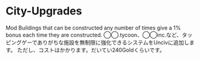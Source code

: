 # City-Upgrades
Mod Buildings that can be constructed any number of times give a 1% bonus each time they are constructed.
◯◯.tycoon、◯◯inc.など、タッピングゲーでありがちな施設を無制限に強化できるシステムをUncivに追加します。
ただし、コストはかかります。だいてい240Goldくらいです。
